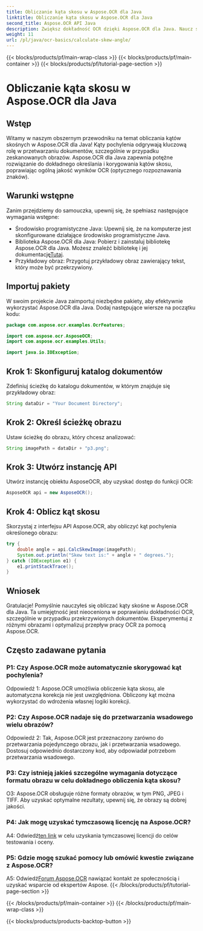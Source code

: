 ```yaml
---
title: Obliczanie kąta skosu w Aspose.OCR dla Java
linktitle: Obliczanie kąta skosu w Aspose.OCR dla Java
second_title: Aspose.OCR API Java
description: Zwiększ dokładność OCR dzięki Aspose.OCR dla Java. Naucz się obliczać kąty skośne krok po kroku. Usprawnij przetwarzanie dokumentów bez wysiłku.
weight: 11
url: /pl/java/ocr-basics/calculate-skew-angle/
---
```


{{< blocks/products/pf/main-wrap-class >}}
{{< blocks/products/pf/main-container >}}
{{< blocks/products/pf/tutorial-page-section >}}

# Obliczanie kąta skosu w Aspose.OCR dla Java

## Wstęp

Witamy w naszym obszernym przewodniku na temat obliczania kątów skośnych w Aspose.OCR dla Java! Kąty pochylenia odgrywają kluczową rolę w przetwarzaniu dokumentów, szczególnie w przypadku zeskanowanych obrazów. Aspose.OCR dla Java zapewnia potężne rozwiązanie do dokładnego określania i korygowania kątów skosu, poprawiając ogólną jakość wyników OCR (optycznego rozpoznawania znaków).

## Warunki wstępne

Zanim przejdziemy do samouczka, upewnij się, że spełniasz następujące wymagania wstępne:

- Środowisko programistyczne Java: Upewnij się, że na komputerze jest skonfigurowane działające środowisko programistyczne Java.
-  Biblioteka Aspose.OCR dla Java: Pobierz i zainstaluj bibliotekę Aspose.OCR dla Java. Możesz znaleźć bibliotekę i jej dokumentację[Tutaj](https://reference.aspose.com/ocr/java/).
- Przykładowy obraz: Przygotuj przykładowy obraz zawierający tekst, który może być przekrzywiony.

## Importuj pakiety

W swoim projekcie Java zaimportuj niezbędne pakiety, aby efektywnie wykorzystać Aspose.OCR dla Java. Dodaj następujące wiersze na początku kodu:

```java
package com.aspose.ocr.examples.OcrFeatures;

import com.aspose.ocr.AsposeOCR;
import com.aspose.ocr.examples.Utils;

import java.io.IOException;
```

## Krok 1: Skonfiguruj katalog dokumentów

Zdefiniuj ścieżkę do katalogu dokumentów, w którym znajduje się przykładowy obraz:

```java
String dataDir = "Your Document Directory";
```

## Krok 2: Określ ścieżkę obrazu

Ustaw ścieżkę do obrazu, który chcesz analizować:

```java
String imagePath = dataDir + "p3.png";
```

## Krok 3: Utwórz instancję API

Utwórz instancję obiektu AsposeOCR, aby uzyskać dostęp do funkcji OCR:

```java
AsposeOCR api = new AsposeOCR();
```

## Krok 4: Oblicz kąt skosu

Skorzystaj z interfejsu API Aspose.OCR, aby obliczyć kąt pochylenia określonego obrazu:

```java
try {
    double angle = api.CalcSkewImage(imagePath);
    System.out.println("Skew text is:" + angle + " degrees.");
} catch (IOException e1) {
    e1.printStackTrace();
}
```

## Wniosek

Gratulacje! Pomyślnie nauczyłeś się obliczać kąty skośne w Aspose.OCR dla Java. Ta umiejętność jest nieoceniona w poprawianiu dokładności OCR, szczególnie w przypadku przekrzywionych dokumentów. Eksperymentuj z różnymi obrazami i optymalizuj przepływ pracy OCR za pomocą Aspose.OCR.

## Często zadawane pytania

### P1: Czy Aspose.OCR może automatycznie skorygować kąt pochylenia?

Odpowiedź 1: Aspose.OCR umożliwia obliczenie kąta skosu, ale automatyczna korekcja nie jest uwzględniona. Obliczony kąt można wykorzystać do wdrożenia własnej logiki korekcji.

### P2: Czy Aspose.OCR nadaje się do przetwarzania wsadowego wielu obrazów?

Odpowiedź 2: Tak, Aspose.OCR jest przeznaczony zarówno do przetwarzania pojedynczego obrazu, jak i przetwarzania wsadowego. Dostosuj odpowiednio dostarczony kod, aby odpowiadał potrzebom przetwarzania wsadowego.

### P3: Czy istnieją jakieś szczególne wymagania dotyczące formatu obrazu w celu dokładnego obliczenia kąta skosu?

O3: Aspose.OCR obsługuje różne formaty obrazów, w tym PNG, JPEG i TIFF. Aby uzyskać optymalne rezultaty, upewnij się, że obrazy są dobrej jakości.

### P4: Jak mogę uzyskać tymczasową licencję na Aspose.OCR?

 A4: Odwiedź[ten link](https://purchase.aspose.com/temporary-license/) w celu uzyskania tymczasowej licencji do celów testowania i oceny.

### P5: Gdzie mogę szukać pomocy lub omówić kwestie związane z Aspose.OCR?

 A5: Odwiedź[Forum Aspose.OCR](https://forum.aspose.com/c/ocr/16) nawiązać kontakt ze społecznością i uzyskać wsparcie od ekspertów Aspose.
{{< /blocks/products/pf/tutorial-page-section >}}

{{< /blocks/products/pf/main-container >}}
{{< /blocks/products/pf/main-wrap-class >}}

{{< blocks/products/products-backtop-button >}}
